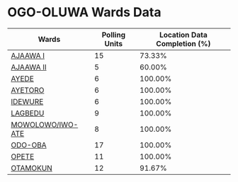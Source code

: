 
# OGO-OLUWA Wards Data

| Wards | Polling Units | Location Data Completion (%) |
| ---- | ----- | ------- |
| [AJAAWA I](./wards/18272-ajaawa-i) | 15 | 73.33% |
| [AJAAWA II](./wards/18273-ajaawa-ii) | 5 | 60.00% |
| [AYEDE](./wards/18274-ayede) | 6 | 100.00% |
| [AYETORO](./wards/18275-ayetoro) | 6 | 100.00% |
| [IDEWURE](./wards/18276-idewure) | 6 | 100.00% |
| [LAGBEDU](./wards/18277-lagbedu) | 9 | 100.00% |
| [MOWOLOWO/IWO-ATE](./wards/18278-mowolowo/iwo-ate) | 8 | 100.00% |
| [ODO-OBA](./wards/18279-odo-oba) | 17 | 100.00% |
| [OPETE](./wards/18280-opete) | 11 | 100.00% |
| [OTAMOKUN](./wards/18281-otamokun) | 12 | 91.67% |





